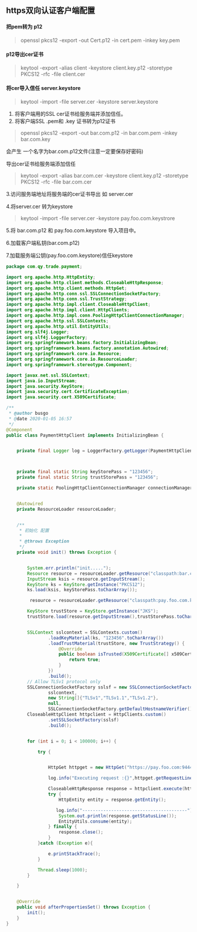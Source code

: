 ## https双向认证客户端配置



####  把pem转为 p12
> openssl pkcs12 -export -out Cert.p12 -in cert.pem -inkey key.pem 
####  p12导出cer证书 
> keytool -export -alias client -keystore client.key.p12 -storetype PKCS12  -rfc -file client.cer
####  将cer导入信任 server.keystore
> keytool -import -file server.cer -keystore server.keystore



1.  将客户端用的SSL cer证书给服务端并添加信任。
2.  将客户端SSL .pem和 .key 证书转为p12证书

>   openssl pkcs12 -export -out bar.com.p12 -in bar.com.pem -inkey bar.com.key

会产生 一个名字为bar.com.p12文件(注意一定要保存好密码)

导出cer证书给服务端添加信任

 >  keytool -export -alias bar.com.cer -keystore client.key.p12 -storetype PKCS12  -rfc -file bar.com.cer

3.访问服务端地址将服务端的cer证书导出
如 server.cer

4.将server.cer 转为keystore

>   keytool -import -file server.cer -keystore pay.foo.com.keystrore


5.将 bar.com.p12 和 pay.foo.com.keystore 导入项目中。


6.加载客户端私钥(bar.com.p12)

7.加载服务端公钥(pay.foo.com.keystore)信任keystore







```java
package com.qy.trade.payment;

import org.apache.http.HttpEntity;
import org.apache.http.client.methods.CloseableHttpResponse;
import org.apache.http.client.methods.HttpGet;
import org.apache.http.conn.ssl.SSLConnectionSocketFactory;
import org.apache.http.conn.ssl.TrustStrategy;
import org.apache.http.impl.client.CloseableHttpClient;
import org.apache.http.impl.client.HttpClients;
import org.apache.http.impl.conn.PoolingHttpClientConnectionManager;
import org.apache.http.ssl.SSLContexts;
import org.apache.http.util.EntityUtils;
import org.slf4j.Logger;
import org.slf4j.LoggerFactory;
import org.springframework.beans.factory.InitializingBean;
import org.springframework.beans.factory.annotation.Autowired;
import org.springframework.core.io.Resource;
import org.springframework.core.io.ResourceLoader;
import org.springframework.stereotype.Component;

import javax.net.ssl.SSLContext;
import java.io.InputStream;
import java.security.KeyStore;
import java.security.cert.CertificateException;
import java.security.cert.X509Certificate;

/**
 * @author busgo
 * @date 2020-01-05 16:57
 */
@Component
public class PaymentHttpClient implements InitializingBean {


    private final Logger log = LoggerFactory.getLogger(PaymentHttpClient.class);



    private final static String keyStorePass = "123456";
    private final static String trustStorePass = "123456";

    private static PoolingHttpClientConnectionManager connectionManager = null;


    @Autowired
    private ResourceLoader resourceLoader;


    /**
     * 初始化 配置
     *
     * @throws Exception
     */
    private void init() throws Exception {


        System.err.println("init.....");
        Resource resource = resourceLoader.getResource("classpath:bar.com.p12");
        InputStream ksis = resource.getInputStream();
        KeyStore ks = KeyStore.getInstance("PKCS12");
        ks.load(ksis, keyStorePass.toCharArray());

         resource = resourceLoader.getResource("classpath:pay.foo.com.keystore");

        KeyStore trustStore = KeyStore.getInstance("JKS");
        trustStore.load(resource.getInputStream(),trustStorePass.toCharArray());


        SSLContext sslcontext = SSLContexts.custom()
                .loadKeyMaterial(ks, "123456".toCharArray())
                .loadTrustMaterial(trustStore, new TrustStrategy() {
                    @Override
                    public boolean isTrusted(X509Certificate[] x509Certificates, String s) throws CertificateException {
                        return true;
                    }
                })
                .build();
        // Allow TLSv1 protocol only
        SSLConnectionSocketFactory sslsf = new SSLConnectionSocketFactory(
                sslcontext,
                new String[]{"TLSv1","TLSv1.1","TLSv1.2"},
                null,
                SSLConnectionSocketFactory.getDefaultHostnameVerifier());
        CloseableHttpClient httpclient = HttpClients.custom()
                .setSSLSocketFactory(sslsf)
                .build();


        for (int i = 0; i < 100000; i++) {

            try {


                HttpGet httpget = new HttpGet("https://pay.foo.com:9444/executeTransaction");

                log.info("Executing request :{}",httpget.getRequestLine());

                CloseableHttpResponse response = httpclient.execute(httpget);
                try {
                    HttpEntity entity = response.getEntity();

                   log.info("----------------------------------------");
                    System.out.println(response.getStatusLine());
                    EntityUtils.consume(entity);
                } finally {
                    response.close();
                }
            }catch (Exception e){

                e.printStackTrace();
            }

            Thread.sleep(1000);
        }

    }


    @Override
    public void afterPropertiesSet() throws Exception {
        init();
    }
}



```
